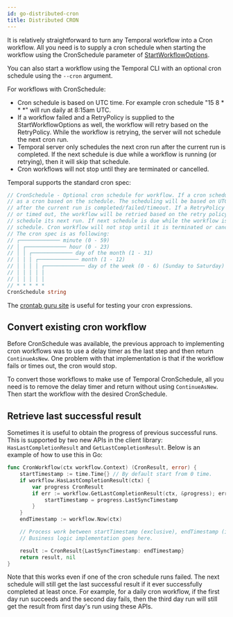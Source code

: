 ```yaml
---
id: go-distributed-cron
title: Distributed CRON
---
```


It is relatively straightforward to turn any Temporal workflow into a Cron workflow. All you need
is to supply a cron schedule when starting the workflow using the CronSchedule
parameter of
[StartWorkflowOptions](https://pkg.go.dev/go.temporal.io/temporal/internal#StartWorkflowOptions).

You can also start a workflow using the Temporal CLI with an optional cron schedule using the `--cron` argument.

For workflows with CronSchedule:

* Cron schedule is based on UTC time. For example cron schedule "15 8 \* \* \*"
  will run daily at 8:15am UTC.
* If a workflow failed and a RetryPolicy is supplied to the StartWorkflowOptions
  as well, the workflow will retry based on the RetryPolicy. While the workflow is
  retrying, the server will not schedule the next cron run.
* Temporal server only schedules the next cron run after the current run is
  completed. If the next schedule is due while a workflow is running (or retrying),
  then it will skip that schedule.
* Cron workflows will not stop until they are terminated or cancelled.

Temporal supports the standard cron spec:

```go
// CronSchedule - Optional cron schedule for workflow. If a cron schedule is specified, the workflow will run
// as a cron based on the schedule. The scheduling will be based on UTC time. The schedule for next run only happen
// after the current run is completed/failed/timeout. If a RetryPolicy is also supplied, and the workflow failed
// or timed out, the workflow will be retried based on the retry policy. While the workflow is retrying, it won't
// schedule its next run. If next schedule is due while the workflow is running (or retrying), then it will skip that
// schedule. Cron workflow will not stop until it is terminated or cancelled (by returning temporal.CanceledError).
// The cron spec is as following:
// ┌───────────── minute (0 - 59)
// │ ┌───────────── hour (0 - 23)
// │ │ ┌───────────── day of the month (1 - 31)
// │ │ │ ┌───────────── month (1 - 12)
// │ │ │ │ ┌───────────── day of the week (0 - 6) (Sunday to Saturday)
// │ │ │ │ │
// │ │ │ │ │
// * * * * *
CronSchedule string
```

The [crontab guru site](https://crontab.guru/) is useful for testing your cron expressions.

## Convert existing cron workflow

Before CronSchedule was available, the previous approach to implementing cron
workflows was to use a delay timer as the last step and then return
`ContinueAsNew`. One problem with that implementation is that if the workflow
fails or times out, the cron would stop.

To convert those workflows to make use of Temporal CronSchedule, all you need is to
remove the delay timer and return without using
`ContinueAsNew`. Then start the workflow with the desired CronSchedule.


## Retrieve last successful result

Sometimes it is useful to obtain the progress of previous successful runs.
This is supported by two new APIs in the client library:
`HasLastCompletionResult` and `GetLastCompletionResult`. Below is an example of how
to use this in Go:

```go
func CronWorkflow(ctx workflow.Context) (CronResult, error) {
    startTimestamp := time.Time{} // By default start from 0 time.
    if workflow.HasLastCompletionResult(ctx) {
        var progress CronResult
        if err := workflow.GetLastCompletionResult(ctx, &progress); err == nil {
            startTimestamp = progress.LastSyncTimestamp
        }
    }
    endTimestamp := workflow.Now(ctx)

    // Process work between startTimestamp (exclusive), endTimestamp (inclusive).
    // Business logic implementation goes here.

    result := CronResult{LastSyncTimestamp: endTimestamp}
    return result, nil
}
```

Note that this works even if one of the cron schedule runs failed. The
next schedule will still get the last successful result if it ever successfully
completed at least once. For example, for a daily cron workflow, if the first day
run succeeds and the second day fails, then the third day run will still get
the result from first day's run using these APIs.
